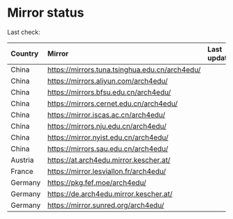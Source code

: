 <script src="./time.js"></script>
# Mirror status
Last check: <script type="text/javascript">localize(1740435682.014137);</script>

|Country|Mirror|Last update|
|:------|:-----|:----------|
|China|https://mirrors.tuna.tsinghua.edu.cn/arch4edu/|<script type="text/javascript">localize(1740379346);</script>|
|China|https://mirrors.aliyun.com/arch4edu/|<script type="text/javascript">localize(1740422549);</script>|
|China|https://mirrors.bfsu.edu.cn/arch4edu/|<script type="text/javascript">localize(1740379346);</script>|
|China|https://mirrors.cernet.edu.cn/arch4edu/|<script type="text/javascript">localize(1740379346);</script>|
|China|https://mirror.iscas.ac.cn/arch4edu/|<script type="text/javascript">localize(1740422549);</script>|
|China|https://mirrors.nju.edu.cn/arch4edu/|<script type="text/javascript">localize(1740379346);</script>|
|China|https://mirror.nyist.edu.cn/arch4edu/|<script type="text/javascript">localize(1740379346);</script>|
|China|https://mirrors.sau.edu.cn/arch4edu/|<script type="text/javascript">localize(1731653531);</script>|
|Austria|https://at.arch4edu.mirror.kescher.at/|<script type="text/javascript">localize(1740379346);</script>|
|France|https://mirror.lesviallon.fr/arch4edu/|<script type="text/javascript">localize(1740379346);</script>|
|Germany|https://pkg.fef.moe/arch4edu/|<script type="text/javascript">localize(1740379346);</script>|
|Germany|https://de.arch4edu.mirror.kescher.at/|<script type="text/javascript">localize(1740379346);</script>|
|Germany|https://mirror.sunred.org/arch4edu/|<script type="text/javascript">localize(1740379346);</script>|

<script src="./tablefilter/tablefilter.js"></script>
<script src="./table.js"></script>